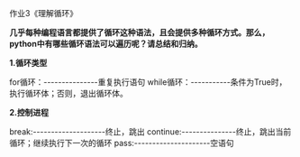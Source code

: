 作业3《理解循环》


**几乎每种编程语言都提供了循环这种语法，且会提供多种循环方式。那么，python中有哪些循环语法可以遍历呢？请总结和归纳。**



**1.循环类型**

for循环：---------------重复执行语句
while循环：-----------条件为True时，执行循环体；否则，退出循环体。



**2.控制进程**

break:--------------------终止，跳出
continue:---------------终止，跳出当前循环；继续执行下一次的循环
pass:---------------------空语句

